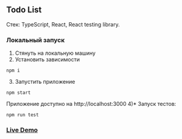 ## Todo List

Стек: TypeScript, React, React testing library.

### Локальный запуск
1) Стянуть на локальную машину
2) Установить зависимости
```
npm i
```
3) Запустить приложение
```
npm start
```
Приложение доступно на http://localhost:3000
4)* Запуск тестов:
```
npm run test
```


### [Live Demo](https://damirios.github.io/mindbox_test/)
